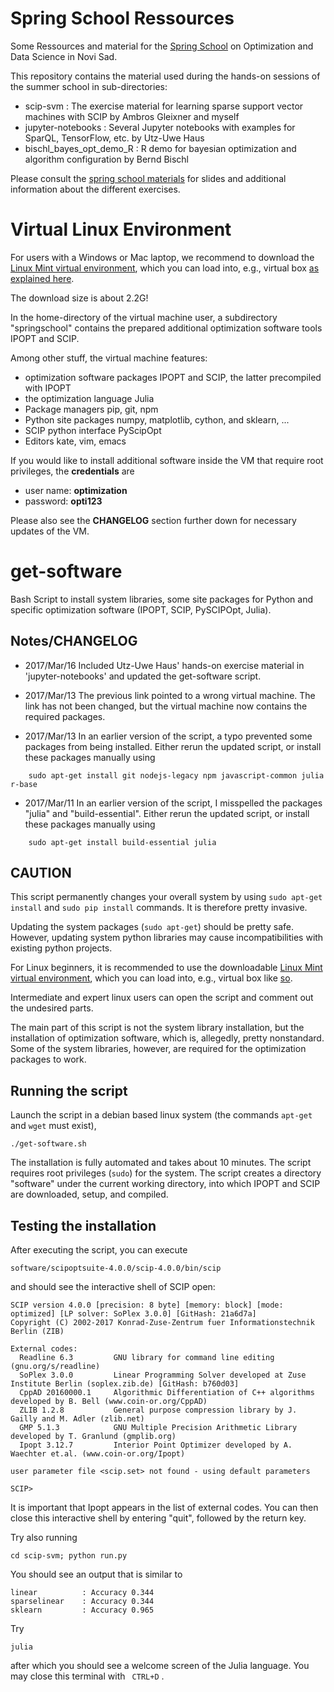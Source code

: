 # Spring School Ressources

Some Ressources and material for the [Spring School](http://optdata-springschool.com/index.php/en/) on Optimization and Data Science in Novi Sad.

This repository contains the material used during the hands-on sessions of the summer school in sub-directories:

- scip-svm : The exercise material for learning sparse support vector machines with SCIP by Ambros Gleixner and myself
- jupyter-notebooks : Several Jupyter notebooks with examples for SparQL, TensorFlow, etc. by Utz-Uwe Haus
- bischl_bayes_opt_demo_R : R demo for bayesian optimization and algorithm configuration by Bernd Bischl

Please consult the [spring school materials](http://optdata-springschool.com/index.php/en/materials) for slides and additional information about the different exercises.

# Virtual Linux Environment

For users with a Windows or Mac laptop, we recommend to download the [Linux Mint virtual environment](http://www.zib.de/hendel/download/Linux_Mint_18.1_xfce.ova),
which you can load into, e.g., virtual box [as explained here](https://www.maketecheasier.com/import-export-ova-files-in-virtualbox/).

The download size is about 2.2G!

In the home-directory of the virtual machine user, a subdirectory "springschool" contains
the prepared additional optimization software tools IPOPT and SCIP.

Among other stuff, the virtual machine features:

- optimization software packages IPOPT and SCIP, the latter precompiled with IPOPT
- the optimization language Julia
- Package managers pip, git, npm
- Python site packages numpy, matplotlib, cython, and sklearn, ...
- SCIP python interface PyScipOpt
- Editors kate, vim, emacs

If you would like to install additional software inside the VM that require root privileges, the **credentials** are

- user name: **optimization**
- password: **opti123**

Please also see the **CHANGELOG** section further down for necessary updates of the VM.


# get-software

Bash Script to install system libraries, some site packages for Python
and specific optimization software (IPOPT, SCIP, PySCIPOpt, Julia).

Notes/CHANGELOG
---------------

- 2017/Mar/16 Included Utz-Uwe Haus' hands-on exercise material in 'jupyter-notebooks' and updated the get-software script.

- 2017/Mar/13 The previous link pointed to a wrong virtual machine. The link has not been changed, but the virtual machine now contains the required packages.

- 2017/Mar/13 In an earlier version of the script, a typo prevented some packages from being installed. Either rerun the updated script,
or install these packages manually using
```
    sudo apt-get install git nodejs-legacy npm javascript-common julia r-base
```

- 2017/Mar/11 In an earlier version of the script, I misspelled the packages "julia" and "build-essential". Either rerun the updated script,
or install these packages manually using
```
    sudo apt-get install build-essential julia
```

CAUTION
-------

This script permanently changes your overall system by using `sudo apt-get install` and `sudo pip install` commands.
It is therefore pretty invasive.


Updating the system packages (`sudo apt-get`) should be pretty safe. However, updating system python libraries may cause incompatibilities
with existing python projects.

For Linux beginners, it is recommended to
use the downloadable [Linux Mint virtual environment](http://www.zib.de/hendel/download/Linux_Mint_18.1_xfce.ova),
which you can load into, e.g., virtual box like [so](https://www.maketecheasier.com/import-export-ova-files-in-virtualbox/).


Intermediate and expert linux users can open the script and comment out the undesired parts.

The main part of this script is not the system library installation, but the installation of optimization software, which is,
allegedly, pretty nonstandard. Some of the system libraries, however, are required for the optimization packages to work.


Running the script
------------------

Launch the script in a debian based linux system (the commands `apt-get` and `wget` must exist),

```
./get-software.sh
```

The installation is fully automated and takes about 10 minutes.
The script requires root privileges (`sudo`) for the system.
The script creates a directory "software" under the current working directory,
into which IPOPT and SCIP are downloaded, setup, and compiled.


Testing the installation
------------------------

After executing the script, you can execute
```
software/scipoptsuite-4.0.0/scip-4.0.0/bin/scip
```

and should see the interactive shell of SCIP open:

```
SCIP version 4.0.0 [precision: 8 byte] [memory: block] [mode: optimized] [LP solver: SoPlex 3.0.0] [GitHash: 21a6d7a]
Copyright (C) 2002-2017 Konrad-Zuse-Zentrum fuer Informationstechnik Berlin (ZIB)

External codes:
  Readline 6.3         GNU library for command line editing (gnu.org/s/readline)
  SoPlex 3.0.0         Linear Programming Solver developed at Zuse Institute Berlin (soplex.zib.de) [GitHash: b760d03]
  CppAD 20160000.1     Algorithmic Differentiation of C++ algorithms developed by B. Bell (www.coin-or.org/CppAD)
  ZLIB 1.2.8           General purpose compression library by J. Gailly and M. Adler (zlib.net)
  GMP 5.1.3            GNU Multiple Precision Arithmetic Library developed by T. Granlund (gmplib.org)
  Ipopt 3.12.7         Interior Point Optimizer developed by A. Waechter et.al. (www.coin-or.org/Ipopt)

user parameter file <scip.set> not found - using default parameters

SCIP>
```

It is important that Ipopt appears in the list of external codes.
You can then close this interactive shell by entering "quit", followed by the return key.

Try also running
```
cd scip-svm; python run.py
```
You should see an output that is similar to
```
linear          : Accuracy 0.344
sparselinear    : Accuracy 0.344
sklearn         : Accuracy 0.965
```

Try
```
julia
```
after which you should see a welcome screen of the Julia language. You may close this terminal with ` CTRL+D` .












